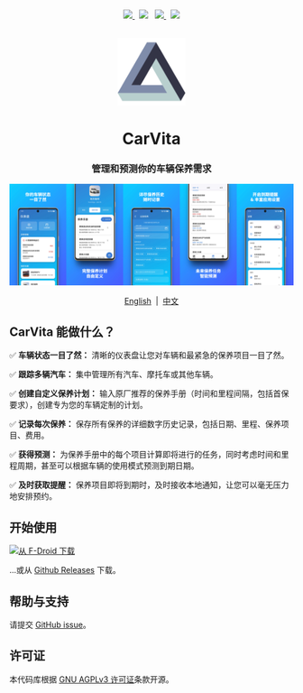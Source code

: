 <p align="center">
  <br/>
  <a href="https://opensource.org/license/agpl-v3" target="_blank">
    <img src="https://img.shields.io/github/license/JeziL/carvita?style=for-the-badge&color=39a9db&logoColor=000000&labelColor=ececec">
  </a>
  &nbsp;
  <img src="https://img.shields.io/github/actions/workflow/status/JeziL/carvita/flutter.yml?style=for-the-badge&logoColor=000000&labelColor=ececec">
  &nbsp;
  <a href="https://github.com/JeziL/carvita/releases/latest">
    <img src="https://img.shields.io/github/v/release/JeziL/carvita?style=for-the-badge&color=f39237&logoColor=000000&labelColor=ececec">
  </a>
  &nbsp;
  <a href="https://f-droid.org/packages/com.wangjinli.carvita" target="_blank">
    <img src="https://img.shields.io/f-droid/v/com.wangjinli.carvita?style=for-the-badge&color=f39237&logoColor=000000&labelColor=ececec">
  </a>
  <br/>
  <br/>
</p>

<p align="center">
  <img src="../../assets/icon/icon.png" width="120" title="CarVita">
</p>

<h1 align="center">CarVita</h1>
<h3 align="center">管理和预测你的车辆保养需求</h3>

![](../assets/feature_graphic/output/zh/gh-header_image.jpg)

<p align="center">
  <a href="../../README.md">English</a>
  &nbsp;|&nbsp;
  <a href="./README_zh.md">中文</a>
</p>

## CarVita 能做什么？

✅ **车辆状态一目了然：** 清晰的仪表盘让您对车辆和最紧急的保养项目一目了然。

✅ **跟踪多辆汽车：** 集中管理所有汽车、摩托车或其他车辆。

✅ **创建自定义保养计划：** 输入原厂推荐的保养手册（时间和里程间隔，包括首保要求），创建专为您的车辆定制的计划。

✅ **记录每次保养：** 保存所有保养的详细数字历史记录，包括日期、里程、保养项目、费用。

✅ **获得预测：** 为保养手册中的每个项目计算即将进行的任务，同时考虑时间和里程周期，甚至可以根据车辆的使用模式预测到期日期。

✅ **及时获取提醒：** 保养项目即将到期时，及时接收本地通知，让您可以毫无压力地安排预约。

## 开始使用

[<img src="https://f-droid.org/badge/get-it-on-zh-cn.png"
    alt="从 F-Droid 下载"
    height="80">](https://f-droid.org/packages/com.wangjinli.carvita)

...或从 [Github Releases](https://github.com/JeziL/carvita/releases/latest) 下载。

## 帮助与支持

请提交 [GitHub issue](https://github.com/JeziL/carvita/issues/new)。

## 许可证

本代码库根据 [GNU AGPLv3 许可证](../../LICENSE.txt)条款开源。
